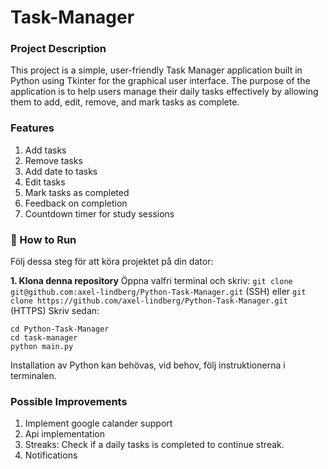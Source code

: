 # Task-Manager

### Project Description
This project is a simple, user-friendly Task Manager application built in Python using Tkinter for the graphical user interface. The purpose of the application is to help users manage their daily tasks effectively by allowing them to add, edit, remove, and mark tasks as complete.

### Features
1. Add tasks
2. Remove tasks
3. Add date to tasks
4. Edit tasks
5. Mark tasks as completed
6. Feedback on completion
7. Countdown timer for study sessions

### 🚀 How to Run
Följ dessa steg för att köra projektet på din dator:

**1. Klona denna repository**
Öppna valfri terminal och skriv:
`git clone git@github.com:axel-lindberg/Python-Task-Manager.git` (SSH)
eller `git clone https://github.com/axel-lindberg/Python-Task-Manager.git` (HTTPS)
Skriv sedan:
```
cd Python-Task-Manager
cd task-manager
python main.py
```
Installation av Python kan behövas, vid behov, följ instruktionerna i terminalen.

### Possible Improvements
1. Implement google calander support
2. Api implementation
3. Streaks: Check if a daily tasks is completed to continue streak.
4. Notifications


